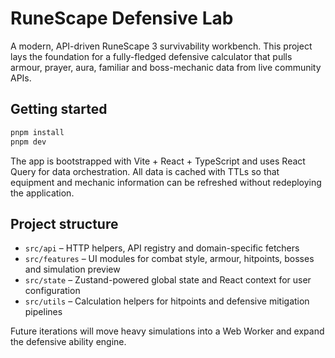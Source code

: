 # RuneScape Defensive Lab

A modern, API-driven RuneScape 3 survivability workbench. This project lays the foundation for a fully-fledged defensive calculator that pulls armour, prayer, aura, familiar and boss-mechanic data from live community APIs.

## Getting started

```bash
pnpm install
pnpm dev
```

The app is bootstrapped with Vite + React + TypeScript and uses React Query for data orchestration. All data is cached with TTLs so that equipment and mechanic information can be refreshed without redeploying the application.

## Project structure

- `src/api` – HTTP helpers, API registry and domain-specific fetchers
- `src/features` – UI modules for combat style, armour, hitpoints, bosses and simulation preview
- `src/state` – Zustand-powered global state and React context for user configuration
- `src/utils` – Calculation helpers for hitpoints and defensive mitigation pipelines

Future iterations will move heavy simulations into a Web Worker and expand the defensive ability engine.
